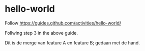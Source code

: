 # hello-world
Follow  https://guides.github.com/activities/hello-world/

Follwing step 3 in the above guide.

Dit is de merge van feature A en feature B; gedaan met de hand.
